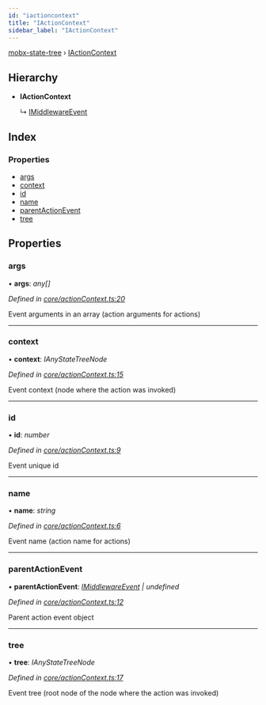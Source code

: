```yaml
---
id: "iactioncontext"
title: "IActionContext"
sidebar_label: "IActionContext"
---
```


[mobx-state-tree](../index.md) › [IActionContext](iactioncontext.md)

## Hierarchy

* **IActionContext**

  ↳ [IMiddlewareEvent](imiddlewareevent.md)

## Index

### Properties

* [args](iactioncontext.md#args)
* [context](iactioncontext.md#context)
* [id](iactioncontext.md#id)
* [name](iactioncontext.md#name)
* [parentActionEvent](iactioncontext.md#parentactionevent)
* [tree](iactioncontext.md#tree)

## Properties

###  args

• **args**: *any[]*

*Defined in [core/actionContext.ts:20](https://github.com/mobxjs/mobx-state-tree/blob/19012c2c/packages/mobx-state-tree/src/core/actionContext.ts#L20)*

Event arguments in an array (action arguments for actions)

___

###  context

• **context**: *IAnyStateTreeNode*

*Defined in [core/actionContext.ts:15](https://github.com/mobxjs/mobx-state-tree/blob/19012c2c/packages/mobx-state-tree/src/core/actionContext.ts#L15)*

Event context (node where the action was invoked)

___

###  id

• **id**: *number*

*Defined in [core/actionContext.ts:9](https://github.com/mobxjs/mobx-state-tree/blob/19012c2c/packages/mobx-state-tree/src/core/actionContext.ts#L9)*

Event unique id

___

###  name

• **name**: *string*

*Defined in [core/actionContext.ts:6](https://github.com/mobxjs/mobx-state-tree/blob/19012c2c/packages/mobx-state-tree/src/core/actionContext.ts#L6)*

Event name (action name for actions)

___

###  parentActionEvent

• **parentActionEvent**: *[IMiddlewareEvent](imiddlewareevent.md) | undefined*

*Defined in [core/actionContext.ts:12](https://github.com/mobxjs/mobx-state-tree/blob/19012c2c/packages/mobx-state-tree/src/core/actionContext.ts#L12)*

Parent action event object

___

###  tree

• **tree**: *IAnyStateTreeNode*

*Defined in [core/actionContext.ts:17](https://github.com/mobxjs/mobx-state-tree/blob/19012c2c/packages/mobx-state-tree/src/core/actionContext.ts#L17)*

Event tree (root node of the node where the action was invoked)
